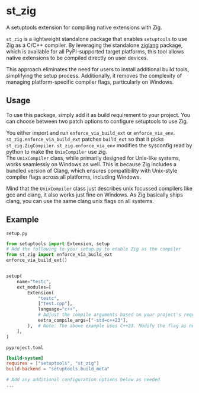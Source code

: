 # st_zig

A setuptools extension for compiling native extensions with Zig.

`st_zig` is a lightweight standalone package that enables `setuptools` to use Zig as a C/C++ compiler. By leveraging the standalone [ziglang](https://pypi.org/project/ziglang/) package, which is available for all PyPI-supported target platforms, this tool allows native extensions to be compiled directly on user devices. 

This approach eliminates the need for users to install additional build tools, simplifying the setup process. Additionally, it removes the complexity of managing platform-specific compiler flags, particularly on Windows.

## Usage

To use this package, simply add it as build requirement to your project.
You can choose between two patch options to configure setuptools to use Zig.

You either import and run ``enforce_via_build_ext`` or ``enforce_via_env``.
``st_zig.enforce_via_build_ext`` patches ``build_ext`` so that it picks ``st_zig.ZigCompiler``.
``st_zig.enforce_via_env`` modifies the sysconfig read by python to make the ``UnixCompiler`` use zig.  
The ``UnixCompiler`` class, while primarily designed for Unix-like systems, works seamlessly on Windows as well. This is because Zig includes a bundled version of Clang, which ensures compatibility with Unix-style compiler flags across all platforms, including Windows.

Mind that the ``UnixCompiler`` class just describes unix focussed compilers like gcc and clang, it also works just fine on Windows.
As Zig basically ships clang, you can use the same clang unix flags on all systems.

## Example

``setup.py``
```py
from setuptools import Extension, setup
# Add the following to your setup.py to enable Zig as the compiler
from st_zig import enforce_via_build_ext
enforce_via_build_ext()


setup(
    name="testc",
    ext_modules=[
        Extension(
            "testc",
            ["test.cpp"],
            language="c++",
            # Adjust the compile arguments based on your project's requirements
            extra_compile_args=["-std=c++23"],
        ),  # Note: The above example uses C++23. Modify the flag as needed for your project.
    ],
)
```

``pyproject.toml``
```toml
[build-system]
requires = ["setuptools", "st_zig"]
build-backend = "setuptools.build_meta"

# Add any additional configuration options below as needed
...
```